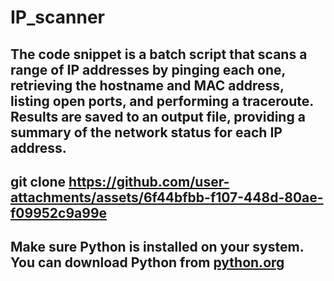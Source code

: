 # IP_scanner
The code snippet is a batch script that scans a range of IP addresses by pinging each one, retrieving the hostname and MAC address, listing open ports, and performing a traceroute. Results are saved to an output file, providing a summary of the network status for each IP address.
-------------------------------------------------------------
git clone https://github.com/user-attachments/assets/6f44bfbb-f107-448d-80ae-f09952c9a99e
---------------------
Make sure Python is installed on your system. You can download Python from [python.org](https://www.python.org/downloads/)
---------------------------



